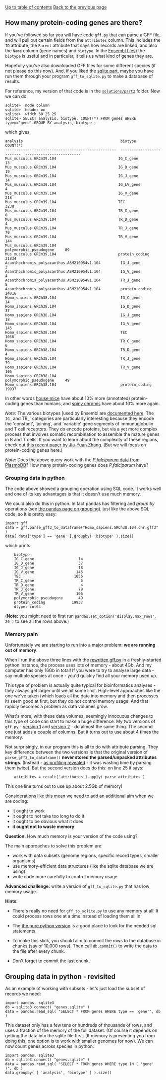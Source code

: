 [Up to table of contents](Introduction.md)
[Back to the previous page](Counting_genes_1.md)

## How many protein-coding genes are there?

If you've followed so far you will have code `gff.py` that can parse a GFF file, and will pull out certain fields from
the `attributes` column. This includes the `ID` attribute, the `Parent` attribute that says how records are linked, and
also the `Name` column (gene names) and `biotype`. In the [Ensembl files](http://ftp.ensembl.org/pub/current_gff3/))
the `biotype` is useful and in particular, it tells us what kind of genes they are.

Hopefully you've also downloaded GFF files for some different species (if not please do this now). And, if you liked
the [sqlite part](Converting_gff_to_sqlite.md), maybe you have run them through your program `gff_to_sqlite.py` to make
a database of results.

For reference, my version of that code is in the [`solutions/part2`](solutions/part2/) folder.  Now we can do:
```
sqlite> .mode column
sqlite> .header on
sqlite> .width 50 25 25
sqlite> SELECT analysis, biotype, COUNT(*) FROM genes WHERE type=='gene' GROUP BY analysis, biotype ;
```
which gives

    analysis                                            biotype                    COUNT(*)                 
    --------------------------------------------------  -------------------------  -------------------------
    Mus_musculus.GRCm39.104                            IG_C_gene                  13                       
    Mus_musculus.GRCm39.104                            IG_D_gene                  19                       
    Mus_musculus.GRCm39.104                            IG_J_gene                  14                       
    Mus_musculus.GRCm39.104                            IG_LV_gene                 4                        
    Mus_musculus.GRCm39.104                            IG_V_gene                  218                      
    Mus_musculus.GRCm39.104                            TEC                        3238                     
    Mus_musculus.GRCm39.104                            TR_C_gene                  8                        
    Mus_musculus.GRCm39.104                            TR_D_gene                  4                        
    Mus_musculus.GRCm39.104                            TR_J_gene                  70                       
    Mus_musculus.GRCm39.104                            TR_V_gene                  144                      
    Mus_musculus.GRCm39.104                            polymorphic_pseudogene     89                       
    Mus_musculus.GRCm39.104                            protein_coding             21834                    
    Acanthochromis_polyacanthus.ASM210954v1.104         IG_J_gene                  2                        
    Acanthochromis_polyacanthus.ASM210954v1.104         IG_V_gene                  4                        
    Acanthochromis_polyacanthus.ASM210954v1.104         TR_J_gene                  5                        
    Acanthochromis_polyacanthus.ASM210954v1.104         protein_coding             24016                    
    Homo_sapiens.GRCh38.104                             IG_C_gene                  14                       
    Homo_sapiens.GRCh38.104                             IG_D_gene                  37                       
    Homo_sapiens.GRCh38.104                             IG_J_gene                  18                       
    Homo_sapiens.GRCh38.104                             IG_V_gene                  145                      
    Homo_sapiens.GRCh38.104                             TEC                        1056                     
    Homo_sapiens.GRCh38.104                             TR_C_gene                  6                        
    Homo_sapiens.GRCh38.104                             TR_D_gene                  4                        
    Homo_sapiens.GRCh38.104                             TR_J_gene                  79                       
    Homo_sapiens.GRCh38.104                             TR_V_gene                  106                      
    Homo_sapiens.GRCh38.104                             polymorphic_pseudogene     49                       
    Homo_sapiens.GRCh38.104                             protein_coding             19937          

In other words [house mice](https://en.wikipedia.org/wiki/House_mouse) have about 10% more (annotated) protein-coding
genes than humans, and [spiny chromis](https://en.wikipedia.org/wiki/Spiny_chromis) have about 10% more again. 

*Note:* The various biotypes [used by Ensembl are [documented
here](https://m.ensembl.org/info/genome/genebuild/biotypes.html). The `IG_` and TR_` categories are particularly
interesting because they encode the 'constant', 'joining', and 'variable' gene segments of immunuglobulin and T cell
receptors. They do encode proteins, but via a yet more complex process that involves somatic recombination to assemble
the mature genes in B and T cells. If you want to learn about the complexity of these regions, check out [this recent
paper by Jia-Yuan Zhang](https://doi.org/10.1371/journal.pcbi.1009254). (But we will focus on protein-coding genes here.)

*Note:* Does the above query work with the [*P.falciparum* data from PlasmoDB]()?  How many protein-coding genes does *P.falciparum* have?

### Grouping data in python

The code above showed a grouping operation using SQL code. It works well and one of its key advantages is that
it doesn't use much memory.

We could also do this in python. In fact pandas has filtering and *group by* operations (see [the pandas page on
grouping](https://pandas.pydata.org/docs/user_guide/groupby.html)), just like the above SQL code, so it is pretty easy:

```
import gff
data = gff.parse_gff3_to_dataframe("Homo_sapiens.GRCh38.104.chr.gff3" ) 
data[ data['type'] == 'gene' ].groupby( 'biotype' ).size()
```

which prints:
```
    biotype
    IG_C_gene                    14
    IG_D_gene                    37
    IG_J_gene                    18
    IG_V_gene                   145
    TEC                        1056
    TR_C_gene                     6
    TR_D_gene                     4
    TR_J_gene                    79
    TR_V_gene                   106
    polymorphic_pseudogene       49
    protein_coding            19937
    dtype: int64
````

(**Note:**  you might need to first run `pandas.set_option('display.max_rows', 20 )` to see all the rows above.)

### Memory pain

Unfortunately we are starting to run into a major problem: **we are running out of memory**.

When I run the above three lines with the [rewritten gff.py](solutions/part2/gff.py) in a freshly-started python instance,
the process uses lots of memory - about 4Gb.  And my computer has only 16Gb in total!  If you were to try to
analyse large data - say multiple species at once - you'd quickly find all your memory used up.

This type of problem is actually quite typical for bioinformatics analyses - they always get larger until we hit some
limit. High-level approaches like the one we've taken (which loads all the data into memory and then processes it) seem
good at first, but they do not control memory usage.  And that rapidly becomes a problem as data volumes grow.

What's more, with these data volumes, seemingly innocuous changes to this type of code can start to make a huge
difference. My two versions of `gff.py` - [version 1](solutions/part1/gff.py) and [version 2](solutions/part2/gff.py) -
do almost the same thing. The second one just adds a couple of columns. But it turns out to use about 4 times the
memory.

Not surprisingly, in our program this is all to do with attribute parsing. They key difference between the two versions
is that the original version of `parse_gff3_to_dataframe()` **never stored the parsed/unpacked attributes strings**.
(Instead - [as profiling revealed](Converting_gff_to_sqlite.md) - it was wasting time by parsing them twice). But the
second version does do this: on line 25 it says:

```
    attributes = result['attributes'].apply( parse_attributes )
```
This one line turns out to use up about 2.5Gb of memory!

Considerations like this mean we need to add an additional aim when we are coding:

- it ought to work
- it ought to not take too long to do it
- it ought to be obvious what it does
- **it ought not to waste memory**

**Question.** How much memory is your version of the code using?

The main approaches to solve this problem are:

- work with data subsets (genome regions, specific record types, smaller organisms)
- use memory-efficient data structures (like the sqlite database we are using)
- write code more carefully to control memory usage

**Advanced challenge:** write a version of `gff_to_sqlite.py` that has low memory usage.

**Hints**:

- There's really no need for `gff_to_sqlite.py` to use any memory at all! It could process rows one at a time instead
  of loading them all in.

- The [the pure python version](gff_to_sqlite_python_version.py) is a good place to look for the needed sql statements.

- To make this slick, you should aim to commit the rows to the database in chunks (say of 10,000 rows). Then call
  `db.commit()` to write the data to the file after every chunk.

- Don't forget to commit the last chunk.

## Grouping data in python - revisited

As an example of working with subsets - let's just load the subset of records we need:

```
import pandas, sqlite3
db = sqlite3.connect( "genes.sqlite" )
data = pandas.read_sql( "SELECT * FROM genes WHERE type == 'gene'", db )
```

This dataset only has a few tens or hundreds of thousands of rows, and uses a fraction of the memory of the full
dataset. (Of course it depends on getting the data into the sqlite file first. (If memory is preventing you from doing
this, one option is to work with smaller genomes for now). We can now count genes across species in python:

```
import pandas, sqlite3
db = sqlite3.connect( "genes.sqlite" )
data = pandas.read_sql( "SELECT * FROM genes WHERE type IN ( 'gene' )", db )
data.groupby( [ 'analysis', 'biotype' ] ).size()
```
